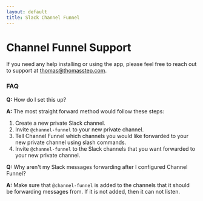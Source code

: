 ```yaml
---
layout: default
title: Slack Channel Funnel
---
```


# Channel Funnel Support

If you need any help installing or using the app, please feel free to reach out to support at thomas@thomasstep.com.

### FAQ

**Q:** How do I set this up?

**A:** The most straight forward method would follow these steps:
1. Create a new private Slack channel.
2. Invite `@channel-funnel` to your new private channel.
3. Tell Channel Funnel which channels you would like forwarded to your new private channel using slash commands.
4. Invite `@channel-funnel` to the Slack channels that you want forwarded to your new private channel.

**Q:** Why aren't my Slack messages forwarding after I configured Channel Funnel?

**A:** Make sure that `@channel-funnel` is added to the channels that it should be forwarding messages from. If it is not added, then it can not listen.
